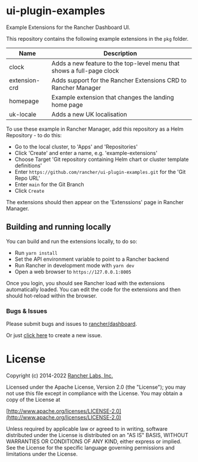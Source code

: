 # ui-plugin-examples
Example Extensions for the Rancher Dashboard UI.

This repository contains the following example extensions in the `pkg` folder.

|Name|Description|
|----|-----------|
|clock|Adds a new feature to the top-level menu that shows a full-page clock|
|extension-crd|Adds support for the Rancher Extensions CRD to Rancher Manager|
|homepage|Example extension that changes the landing home page|
|uk-locale|Adds a new UK localisation|

To use these example in Rancher Manager, add this repository as a Helm Repository - to do this:

- Go to the local cluster, to 'Apps' and 'Repositories'
- Click 'Create' and enter a name, e.g. 'example-extensions'
- Choose Target 'Git repository containing Helm chart or cluster template definitions'
- Enter `https://github.com/rancher/ui-plugin-examples.git` for the 'Git Repo URL'
- Enter `main` for the Git Branch
- Click `Create`

The extensions should then appear on the 'Extenssions' page in Rancher Manager.

## Building and running locally

You can build and run the extensions locally, to do so:

- Run `yarn install`
- Set the API environment variable to point to a Rancher backend
- Run Rancher in development mode with `yarn dev`
- Open a web browser to `https://127.0.0.1:8005`

Once you login, you should see Rancher load with the extensions automatically loaded. You can edit the code for the extensions
and then should hot-reload within the browser.

### Bugs & Issues
Please submit bugs and issues to [rancher/dashboard](//github.com/rancher/dashboard/issues).

Or just [click here](//github.com/rancher/dashboard/issues/new) to create a new issue.

License
=======
Copyright (c) 2014-2022 [Rancher Labs, Inc.](http://rancher.com)

Licensed under the Apache License, Version 2.0 (the "License");
you may not use this file except in compliance with the License.
You may obtain a copy of the License at

[http://www.apache.org/licenses/LICENSE-2.0](http://www.apache.org/licenses/LICENSE-2.0)

Unless required by applicable law or agreed to in writing, software
distributed under the License is distributed on an "AS IS" BASIS,
WITHOUT WARRANTIES OR CONDITIONS OF ANY KIND, either express or implied.
See the License for the specific language governing permissions and
limitations under the License.
